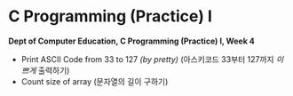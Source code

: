 # C Programming (Practice) I
**Dept of Computer Education, C Programming (Practice) I, Week 4**

 - Print ASCII Code from 33 to 127 *(by pretty)* (아스키코드 33부터 127까지 *이쁘게* 출력하기)
 - Count size of array (문자열의 길이 구하기)